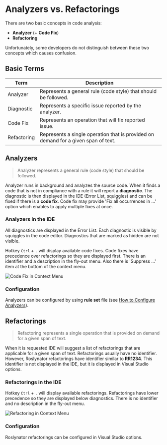 # Analyzers vs. Refactorings

There are two basic concepts in code analysis:

* **Analyzer** (+ **Code Fix**)
* **Refactoring**

Unfortunately, some developers do not distinguish between these two concepts which causes confusion.

## Basic Terms

Term        | Description
----------- | ----------------------------------------------------------------------------------
Analyzer    | Represents a general rule (code style) that should be followed.
Diagnostic  | Represents a specific issue reported by the analyzer.
Code Fix    | Represents an operation that will fix reported issue.
Refactoring | Represents a single operation that is provided on demand for a given span of text.

## Analyzers

> Analyzer represents a general rule (code style) that should be followed.

Analyzer runs in background and analyzes the source code. When it finds a code that is not in compliance with a rule it will report a **diagnostic**. The diagnostic is then displayed in the IDE (Error List, squiggles) and can be fixed if there is a **code fix**. Code fix may provide 'Fix all occurrences in ...' option which enables to apply multiple fixes at once.

### Analyzers in the IDE

All diagnostics are displayed in the Error List. Each diagnostic is visible by squiggles in the code editor. Diagnostics that are marked as hidden are not visible.

Hotkey `Ctrl` + `.` will display available code fixes. Code fixes have precedence over refactorings so they are displayed first. There is an identifier and a description in the fly-out menu. Also there is 'Suppress ...' item at the bottom of the context menu.

![Code Fix in Context Menu](/images/CodeFixInContextMenu.png)

### Configuration

Analyzers can be configured by using **rule set** file (see [How to Configure Analyzers](http://github.com/JosefPihrt/Roslynator/blob/main/docs/HowToConfigureAnalyzers.md)).

## Refactorings

> Refactoring represents a single operation that is provided on demand for a given span of text.

When it is requested IDE will suggest a list of refactorings that are applicable for a given span of text. Refactorings usually have no identifier. However, Roslynator refactorings have identifier similar to **RR1234**. This identifier is not displayed in the IDE, but it is displayed in Visual Studio options.

### Refactorings in the IDE

Hotkey `Ctrl` + `.` will display available refactorings. Refactorings have lower precedence so they are displayed below diagnostics. There is no identifier and no description in the fly-out menu.

![Refactoring in Context Menu](/images/RefactoringInContextMenu.png)

### Configuration

Roslynator refactorings can be configured in Visual Studio options.
